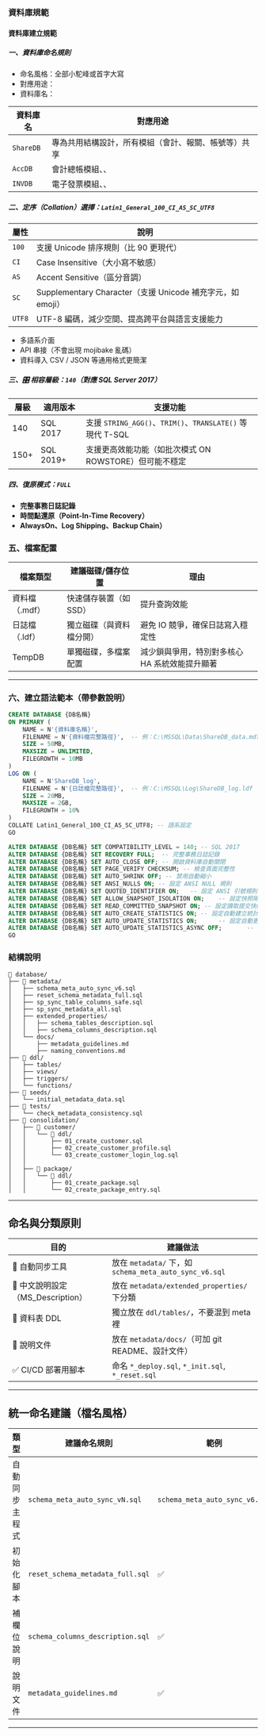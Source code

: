 
### 資料庫規範

#### 資料庫建立規範

##### 一、資料庫命名規則
- 命名風格：全部小駝峰或首字大寫
- 對應用途：
- 資料庫名：

| 資料庫名     | 對應用途                       |
|----------    |--------               |
| `ShareDB`    | 專為共用結構設計，所有模組（會計、報關、帳號等）共享 |
| `AccDB`      | 會計總帳模組、、 |
| `INVDB`      | 電子發票模組、、 |

##### 二、定序（Collation）選擇：`Latin1_General_100_CI_AS_SC_UTF8`

| 屬性     | 說明 |
|----------|------|
| `100`    | 支援 Unicode 排序規則（比 90 更現代） |
| `CI`     | Case Insensitive（大小寫不敏感） |
| `AS`     | Accent Sensitive（區分音調） |
| `SC`     | Supplementary Character（支援 Unicode 補充字元，如 emoji） |
| `UTF8`   | UTF-8 編碼，減少空間、提高跨平台與語言支援能力 |

- 多語系介面
- API 串接（不會出現 mojibake 亂碼）
- 資料導入 CSV / JSON 等通用格式更簡潔

##### 三、🎛️ 相容層級：`140`（對應 SQL Server 2017）

| 層級 | 適用版本 | 支援功能 |
|------|-----------|-----------|
| 140  | SQL 2017  | 支援 `STRING_AGG()`、`TRIM()`、`TRANSLATE()` 等現代 T-SQL |
| 150+ | SQL 2019+ | 支援更高效能功能（如批次模式 ON ROWSTORE）但可能不穩定 |
  

##### 四、復原模式：`FULL`

- **完整事務日誌記錄**
- **時間點還原（Point-In-Time Recovery）**
- **AlwaysOn、Log Shipping、Backup Chain）**


### 五、檔案配置

| 檔案類型 | 建議磁碟/儲存位置 | 理由 |
|----------|--------------------|------|
| 資料檔（.mdf） | 快速儲存裝置（如 SSD） | 提升查詢效能 |
| 日誌檔（.ldf） | 獨立磁碟（與資料檔分開） | 避免 IO 競爭，確保日誌寫入穩定性 |
| TempDB     | 單獨磁碟，多檔案配置    | 減少鎖與爭用，特別對多核心 HA 系統效能提升顯著 |

---

### 六、建立語法範本（帶參數說明）

```sql
CREATE DATABASE {DB名稱}
ON PRIMARY (
    NAME = N'{資料庫名稱}',
    FILENAME = N'{資料檔完整路徑}',  -- 例：C:\MSSQL\Data\ShareDB_data.mdf
    SIZE = 50MB,
    MAXSIZE = UNLIMITED,
    FILEGROWTH = 10MB
)
LOG ON (
    NAME = N'ShareDB_log',
    FILENAME = N'{日誌檔完整路徑}',  -- 例：C:\MSSQL\Log\ShareDB_log.ldf
    SIZE = 20MB,
    MAXSIZE = 2GB,
    FILEGROWTH = 10%
)
COLLATE Latin1_General_100_CI_AS_SC_UTF8; -- 語系設定
GO

ALTER DATABASE {DB名稱} SET COMPATIBILITY_LEVEL = 140; -- SQL 2017
ALTER DATABASE {DB名稱} SET RECOVERY FULL;  -- 完整事務日誌記錄
ALTER DATABASE {DB名稱} SET AUTO_CLOSE OFF; -- 開啟資料庫自動關閉
ALTER DATABASE {DB名稱} SET PAGE_VERIFY CHECKSUM; -- 檢查頁面完整性
ALTER DATABASE {DB名稱} SET AUTO_SHRINK OFF; -- 禁用自動縮小
ALTER DATABASE {DB名稱} SET ANSI_NULLS ON; -- 設定 ANSI NULL 規則
ALTER DATABASE {DB名稱} SET QUOTED_IDENTIFIER ON;   -- 設定 ANSI 引號規則
ALTER DATABASE {DB名稱} SET ALLOW_SNAPSHOT_ISOLATION ON;    -- 設定快照隔離
ALTER DATABASE {DB名稱} SET READ_COMMITTED_SNAPSHOT ON; -- 設定讀取提交快照
ALTER DATABASE {DB名稱} SET AUTO_CREATE_STATISTICS ON; -- 設定自動建立統計資訊
ALTER DATABASE {DB名稱} SET AUTO_UPDATE_STATISTICS ON;      -- 設定自動更新統計資訊
ALTER DATABASE {DB名稱} SET AUTO_UPDATE_STATISTICS_ASYNC OFF;       -- 設定是否同步更新統計資訊
GO
```


### 結構說明
```
📁 database/
├── 📁 metadata/
│   ├── schema_meta_auto_sync_v6.sql
│   ├── reset_schema_metadata_full.sql
│   ├── sp_sync_table_columns_safe.sql
│   ├── sp_sync_metadata_all.sql
│   ├── extended_properties/
│   │   ├── schema_tables_description.sql
│   │   ├── schema_columns_description.sql
│   └── docs/
│       ├── metadata_guidelines.md
│       ├── naming_conventions.md
├── 📁 ddl/
│   ├── tables/
│   ├── views/
│   ├── triggers/
│   └── functions/
├── 📁 seeds/
│   └── initial_metadata_data.sql
├── 📁 tests/
│   └── check_metadata_consistency.sql
├── 📁 consolidation/            
│   ├── 📁 customer/
│   │   └── 📁 ddl/
│   │       ├── 01_create_customer.sql
│   │       ├── 02_create_customer_profile.sql
│   │       └── 03_create_customer_login_log.sql
│   │
│   ├── 📁 package/
│   │   └── 📁 ddl/
│   │       ├── 01_create_package.sql
│   │       └── 02_create_package_entry.sql

```

---

## 命名與分類原則

| 目的 | 建議做法 |
|------|----------|
| 🔧 自動同步工具 | 放在 `metadata/` 下，如 `schema_meta_auto_sync_v6.sql` |
| 📄 中文說明設定（MS_Description） | 放在 `metadata/extended_properties/` 下分類 |
| 📁 資料表 DDL | 獨立放在 `ddl/tables/`，不要混到 meta 裡 |
| 📂 說明文件 | 放在 `metadata/docs/`（可加 git README、設計文件） |
| ✅ CI/CD 部署用腳本 | 命名 `*_deploy.sql`, `*_init.sql`, `*_reset.sql` |

---

## 統一命名建議（檔名風格）

| 類型 | 建議命名規則 | 範例 |
|------|----------------|------|
| 自動同步主程式 | `schema_meta_auto_sync_vN.sql` | `schema_meta_auto_sync_v6.sql` |
| 初始化腳本 | `reset_schema_metadata_full.sql` | ✅ |
| 補欄位說明 | `schema_columns_description.sql` | ✅ |
| 說明文件 | `metadata_guidelines.md` | ✅ |

---
